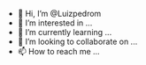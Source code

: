 - 👋 Hi, I’m @Luizpedrom
- 👀 I’m interested in ...
- 🌱 I’m currently learning ...
- 💞️ I’m looking to collaborate on ...
- 📫 How to reach me ...

<!---
Luizpedrom/Luizpedrom is a ✨ special ✨ repository because its `README.md` (this file) appears on your GitHub profile.
You can click the Preview link to take a look at your changes.
--->
